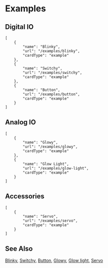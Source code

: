 # Examples

## Digital IO

```codecard
[
    {
        "name": "Blinky",
        "url": "/examples/blinky",
        "cardType": "example"
    },
    {
        "name": "Switchy",
        "url": "/examples/switchy",
        "cardType": "example"
    },
    {
        "name": "Button",
        "url": "/examples/button",
        "cardType": "example"
    }
]
```

## Analog IO

```codecard
[
    {
        "name": "Glowy",
        "url": "/examples/glowy",
        "cardType": "example"
    },
    {
        "name": "Glow Light",
        "url": "/examples/glow-light",
        "cardType": "example"
    }
]
```

## Accessories

```codecard
[
    {
        "name": "Servo",
        "url": "/examples/servo",
        "cardType": "example"
    }
]
```

## See Also

[Blinky](/examples/blinky), [Switchy](/examples/switchy), [Button](/examples/button), [Glowy](/examples/glowy), [Glow light](/examples/glow-light), [Servo](/examples/servo)